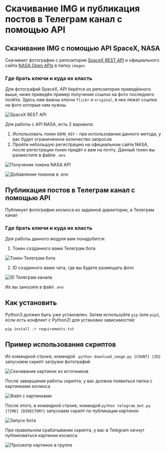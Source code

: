 # Скачивание IMG и публикация постов в Телеграм канал с помощью API

## Скачивание IMG с помощью API SpaceX, NASA

Скачивает фотографии с репозитория [SpaceX REST API](https://github.com/r-spacex/SpaceX-API?tab=readme-ov-file) и официального сайта [NASA Open APIs](https://api.nasa.gov/) в папку ``` images ```

### Где брать ключи и куда их класть

Для фотографий SpaceX, API берётся из репозитория приведённого выше, ниже приведён пример получения ссылок на фото последнего полёта. Здесь нам важны ключи ``` flickr ``` и ``` original ```, в них лежат ссылки на фото которые нам нужны.

![SpaceX REST API](img_readme/image.png)

Для работы с API NASA, есть 2 варианта:
1. Использовать токен ``` DEMO_KEY ``` - при использовании данного метода, у вас будет ограниченное количество запросов
2. Пройти небольшую регистрацию на официальном сайте NASA, после регестрации токен придёт к вам на почту. Данный токен вы разместите в файле ``` .env ```

![Получение токена NASA API](img_readme/image-1.png)

![Добавление токенов в .env](img_readme/image-2.png)


## Публикация постов в Телеграм канал с помощью API

Публикует фотографии космоса из заданной директории, в Телеграм канал 

### Где брать ключи и куда их класть

Для работы данного модуля вам понадобится:
1. Токен созданного вами Телеграм бота

![Токен Телеграм бота](img_readme/image-3.png)

2. ID созданного вами чата, где вы будете размещать фото

![ID Телеграм канала](img_readme/image-4.png)

Их вы заносите в файл ``` .env ```

## Как установить

Python3 должен быть уже установлен. 
Затем используйте `pip` (или `pip3`, если есть конфликт с Python2) для установки зависимостей:
```
pip install -r requirements.txt
```

## Пример использования скриптов

Из командной строки, командой ``` python download_image.py {COUNT} {ID}``` запускаем скрипт загрузки фотографий

![Скачивание картинок из источников](img_readme/image-5.png)

После завершения работы скрипта, у вас должна появиться папка с картинками космоса

![Файл с картинками](img_readme/image-6.png)

После этого, в командной строке, командой ``` python telegram_bot.py {TIME} {DIRECTORY} ``` запускаем скрипт по публикации картинок

![Запуск бота](img_readme/image-7.png)

При правельном срабатывании скрипта, у вас в Telegram начнут публиковаться картинки космоса 

![Просмотр картинок в группе](img_readme/image-8.png)